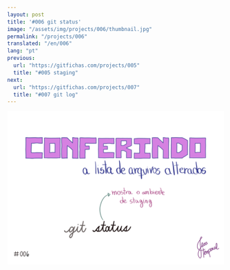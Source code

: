 ```yaml
---
layout: post
title: '#006 git status'
image: "/assets/img/projects/006/thumbnail.jpg"
permalink: "/projects/006"
translated: "/en/006"
lang: "pt"
previous:
  url: "https://gitfichas.com/projects/005"
  title: "#005 staging"
next:
  url: "https://gitfichas.com/projects/007"
  title: "#007 git log"
---
```


<img alt="Para conferir a lista de arquivos alterados use o comando git status" src="/assets/img/projects/006/full.jpg">